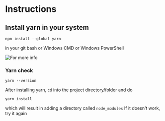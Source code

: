 # Instructions

## Install yarn in your system

```
npm install --global yarn
```
in your git bash or Windows CMD or Windows PowerShell

![For more info](https://classic.yarnpkg.com/en/docs/install/#windows-stable)

### Yarn check

```
yarn --version
```

After installing yarn, `cd` into the project directory/folder and do
```
yarn install
```
which will result in adding a directory called `node_modules`
If it doesn't work, try it again



